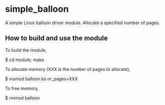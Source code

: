 # simple_balloon

A simple Linux balloon driver module. Allocate a specified number of pages.

## How to build and use the module

To build the module,

   $ cd module; make

To allocate memory (XXX is the number of pages to allocate),

   $ insmod balloon.ko nr_pages=XXX

To free memory,

   $ rmmod balloon

